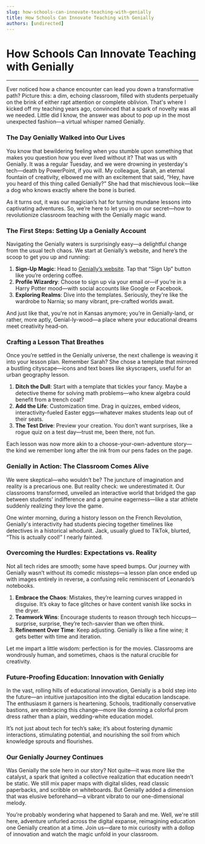 ```yaml
---
slug: how-schools-can-innovate-teaching-with-genially
title: How Schools Can Innovate Teaching with Genially
authors: [undirected]
---
```



# How Schools Can Innovate Teaching with Genially

---

Ever noticed how a chance encounter can lead you down a transformative path? Picture this: a dim, echoing classroom, filled with students perpetually on the brink of either rapt attention or complete oblivion. That's where I kicked off my teaching years ago, convinced that a spark of novelty was all we needed. Little did I know, the answer was about to pop up in the most unexpected fashion—a virtual whisper named Genially.

### The Day Genially Walked into Our Lives

You know that bewildering feeling when you stumble upon something that makes you question how you ever lived without it? That was us with Genially. It was a regular Tuesday, and we were drowning in yesterday's tech—death by PowerPoint, if you will. My colleague, Sarah, an eternal fountain of creativity, elbowed me with an excitement that said, “Hey, have you heard of this thing called Genially?” She had that mischievous look—like a dog who knows exactly where the bone is buried.

As it turns out, it was our magician’s hat for turning mundane lessons into captivating adventures. So, we’re here to let you in on our secret—how to revolutionize classroom teaching with the Genially magic wand. 

### The First Steps: Setting Up a Genially Account

Navigating the Genially waters is surprisingly easy—a delightful change from the usual tech chaos. We start at Genially’s website, and here’s the scoop to get you up and running:

1. **Sign-Up Magic**: Head to [Genially’s website](https://www.genial.ly/). Tap that “Sign Up” button like you’re ordering coffee.
2. **Profile Wizardry**: Choose to sign up via your email or—if you’re in a Harry Potter mood—with social accounts like Google or Facebook.
3. **Exploring Realms**: Dive into the templates. Seriously, they're like the wardrobe to Narnia; so many vibrant, pre-crafted worlds await.

And just like that, you're not in Kansas anymore; you’re in Genially-land, or rather, more aptly, Genial-ly-wood—a place where your educational dreams meet creativity head-on.

### Crafting a Lesson That Breathes

Once you’re settled in the Genially universe, the next challenge is weaving it into your lesson plan. Remember Sarah? She chose a template that mirrored a bustling cityscape—icons and text boxes like skyscrapers, useful for an urban geography lesson.

1. **Ditch the Dull**: Start with a template that tickles your fancy. Maybe a detective theme for solving math problems—who knew algebra could benefit from a trench coat?
2. **Add the Life**: Customization time. Drag in quizzes, embed videos, interactivity-fueled Easter eggs—whatever makes students leap out of their seats.
3. **The Test Drive**: Preview your creation. You don’t want surprises, like a rogue quiz on a test day—trust me, been there, not fun.

Each lesson was now more akin to a choose-your-own-adventure story—the kind we remember long after the ink from our pens fades on the page.

### Genially in Action: The Classroom Comes Alive

We were skeptical—who wouldn’t be? The juncture of imagination and reality is a precarious one. But reality check: we underestimated it. Our classrooms transformed, unveiled an interactive world that bridged the gap between students' indifference and a genuine eagerness—like a star athlete suddenly realizing they love the game.

One winter morning, during a history lesson on the French Revolution, Genially's interactivity had students piecing together timelines like detectives in a historical whodunit. Jack, usually glued to TikTok, blurted, “This is actually cool!” I nearly fainted.

### Overcoming the Hurdles: Expectations vs. Reality

Not all tech rides are smooth; some have speed bumps. Our journey with Genially wasn’t without its comedic missteps—a lesson plan once ended up with images entirely in reverse, a confusing relic reminiscent of Leonardo’s notebooks.

1. **Embrace the Chaos**: Mistakes, they’re learning curves wrapped in disguise. It’s okay to face glitches or have content vanish like socks in the dryer.
2. **Teamwork Wins**: Encourage students to reason through tech hiccups—surprise, surprise, they’re tech-savvier than we often think.
3. **Refinement Over Time**: Keep adjusting. Genially is like a fine wine; it gets better with time and iteration.

Let me impart a little wisdom: perfection is for the movies. Classrooms are wondrously human, and sometimes, chaos is the natural crucible for creativity.

### Future-Proofing Education: Innovation with Genially

In the vast, rolling hills of educational innovation, Genially is a bold step into the future—an intuitive juxtaposition into the digital education landscape. The enthusiasm it garners is heartening. Schools, traditionally conservative bastions, are embracing this change—more like donning a colorful prom dress rather than a plain, wedding-white education model.

It’s not just about tech for tech’s sake; it’s about fostering dynamic interactions, stimulating potential, and nourishing the soil from which knowledge sprouts and flourishes.

### Our Genially Journey Continues

Was Genially the sole hero in our story? Not quite—it was more like the catalyst, a spark that ignited a collective realization that education needn’t be static. We still mix paper maps with digital slides, read classic paperbacks, and scribble on whiteboards. But Genially added a dimension that was elusive beforehand—a vibrant vibrato to our one-dimensional melody.

You’re probably wondering what happened to Sarah and me. Well, we're still here, adventure unfurled across the digital expanse, reimagining education one Genially creation at a time. Join us—dare to mix curiosity with a dollop of innovation and watch the magic unfold in your classroom.